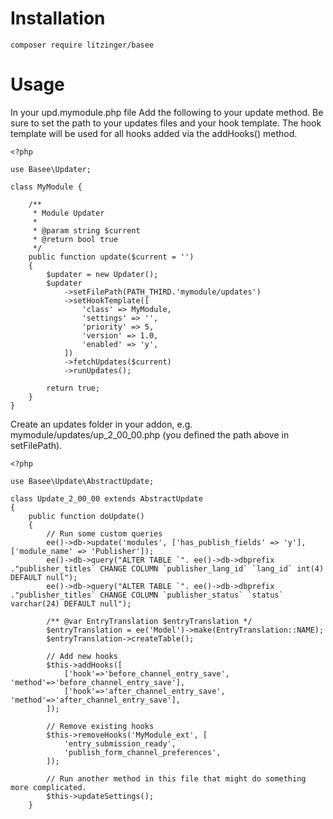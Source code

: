 
# Installation

`composer require litzinger/basee`

# Usage

In your upd.mymodule.php file Add the following to your update method. Be sure to set the path to your updates files and your hook template. The hook template will be used for all hooks added via the addHooks() method.

```
<?php

use Basee\Updater;

class MyModule {

    /**
     * Module Updater
     *
     * @param string $current
     * @return bool true
     */
    public function update($current = '')
    {
        $updater = new Updater();
        $updater
            ->setFilePath(PATH_THIRD.'mymodule/updates')
            ->setHookTemplate([
                'class' => MyModule,
                'settings' => '',
                'priority' => 5,
                'version' => 1.0,
                'enabled' => 'y',
            ])
            ->fetchUpdates($current)
            ->runUpdates();

        return true;
    }
}
```

Create an updates folder in your addon, e.g. mymodule/updates/up_2_00_00.php (you defined the path above in setFilePath). 

```
<?php

use Basee\Update\AbstractUpdate;

class Update_2_00_00 extends AbstractUpdate
{
    public function doUpdate()
    {
        // Run some custom queries
        ee()->db->update('modules', ['has_publish_fields' => 'y'], ['module_name' => 'Publisher']);
        ee()->db->query("ALTER TABLE `". ee()->db->dbprefix ."publisher_titles` CHANGE COLUMN `publisher_lang_id` `lang_id` int(4) DEFAULT null");
        ee()->db->query("ALTER TABLE `". ee()->db->dbprefix ."publisher_titles` CHANGE COLUMN `publisher_status` `status` varchar(24) DEFAULT null");

        /** @var EntryTranslation $entryTranslation */
        $entryTranslation = ee('Model')->make(EntryTranslation::NAME);
        $entryTranslation->createTable();

        // Add new hooks
        $this->addHooks([
            ['hook'=>'before_channel_entry_save', 'method'=>'before_channel_entry_save'],
            ['hook'=>'after_channel_entry_save', 'method'=>'after_channel_entry_save'],
        ]);

        // Remove existing hooks
        $this->removeHooks('MyModule_ext', [
            'entry_submission_ready',
            'publish_form_channel_preferences',
        ]);

        // Run another method in this file that might do something more complicated.
        $this->updateSettings();
    }
```
